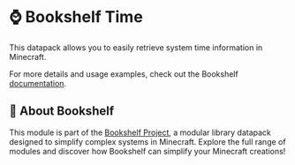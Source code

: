 # ⌚ Bookshelf Time

This datapack allows you to easily retrieve system time information in Minecraft.

For more details and usage examples, check out the Bookshelf [documentation](https://docs.mcbookshelf.dev/en/latest/modules/time.html).

## 📖 About Bookshelf

This module is part of the [Bookshelf Project](https://docs.mcbookshelf.dev/en/latest/index.html), a modular library datapack designed to simplify complex systems in Minecraft. Explore the full range of modules and discover how Bookshelf can simplify your Minecraft creations!
